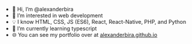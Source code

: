 - 👋 Hi, I’m @alexanderbira
- 👀 I’m interested in web development
- 💡 I know HTML, CSS, JS (ES6), React, React-Native, PHP, and Python
- 🌱 I’m currently learning typescript
- 🌐 You can see my portfolio over at <a href="https://alexanderbira.github.io" target="_blank">alexanderbira.github.io</a>
